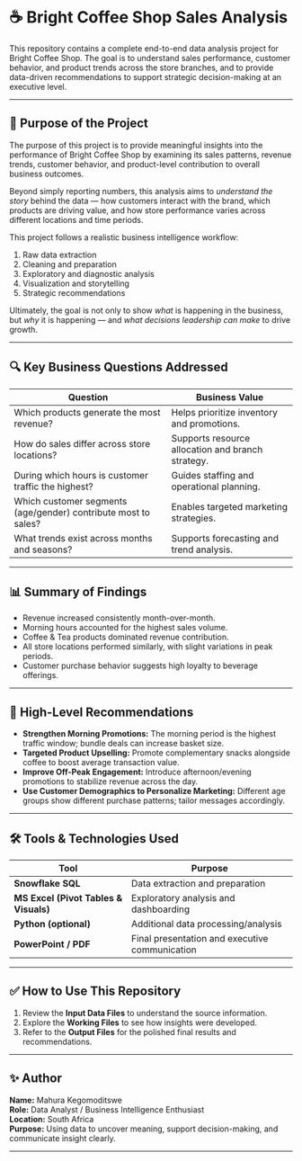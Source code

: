 # ☕ Bright Coffee Shop Sales Analysis

This repository contains a complete end-to-end data analysis project for Bright Coffee Shop. The goal is to understand sales performance, customer behavior, and product trends across the store branches, and to provide data-driven recommendations to support strategic decision-making at an executive level.

---

## 🎯 Purpose of the Project

The purpose of this project is to provide meaningful insights into the performance of Bright Coffee Shop by examining its sales patterns, revenue trends, customer behavior, and product-level contribution to overall business outcomes.

Beyond simply reporting numbers, this analysis aims to *understand the story* behind the data — how customers interact with the brand, which products are driving value, and how store performance varies across different locations and time periods.

This project follows a realistic business intelligence workflow:

1. Raw data extraction  
2. Cleaning and preparation  
3. Exploratory and diagnostic analysis  
4. Visualization and storytelling  
5. Strategic recommendations  

Ultimately, the goal is not only to show *what* is happening in the business, but *why* it is happening — and *what decisions leadership can make* to drive growth.

---

## 🔍 Key Business Questions Addressed

| Question | Business Value |
|---------|----------------|
| Which products generate the most revenue? | Helps prioritize inventory and promotions. |
| How do sales differ across store locations? | Supports resource allocation and branch strategy. |
| During which hours is customer traffic the highest? | Guides staffing and operational planning. |
| Which customer segments (age/gender) contribute most to sales? | Enables targeted marketing strategies. |
| What trends exist across months and seasons? | Supports forecasting and trend analysis. |

---

## 📊 Summary of Findings

- Revenue increased consistently month-over-month.
- Morning hours accounted for the highest sales volume.
- Coffee & Tea products dominated revenue contribution.
- All store locations performed similarly, with slight variations in peak periods.
- Customer purchase behavior suggests high loyalty to beverage offerings.

---

## 📝 High-Level Recommendations

- **Strengthen Morning Promotions:** The morning period is the highest traffic window; bundle deals can increase basket size.
- **Targeted Product Upselling:** Promote complementary snacks alongside coffee to boost average transaction value.
- **Improve Off-Peak Engagement:** Introduce afternoon/evening promotions to stabilize revenue across the day.
- **Use Customer Demographics to Personalize Marketing:** Different age groups show different purchase patterns; tailor messages accordingly.

---

## 🛠️ Tools & Technologies Used

| Tool | Purpose |
|------|---------|
| **Snowflake SQL** | Data extraction and preparation |
| **MS Excel (Pivot Tables & Visuals)** | Exploratory analysis and dashboarding |
| **Python (optional)** | Additional data processing/analysis |
| **PowerPoint / PDF** | Final presentation and executive communication |

---

## ✅ How to Use This Repository

1. Review the **Input Data Files** to understand the source information.
2. Explore the **Working Files** to see how insights were developed.
3. Refer to the **Output Files** for the polished final results and recommendations.

---

## ✨ Author

**Name:** Mahura Kegomoditswe  
**Role:** Data Analyst / Business Intelligence Enthusiast  
**Location:** South Africa  
**Purpose:** Using data to uncover meaning, support decision-making, and communicate insight clearly.

---

